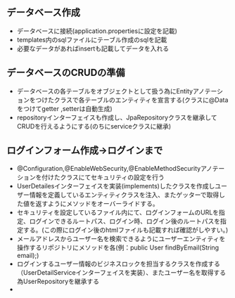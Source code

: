 ## データベース作成
- データベースに接続(application.propertiesに設定を記載)
- templates内のsqlファイルにテーブル作成のsqlを記載
- 必要なデータがあればinsertも記載してデータを入れる

## データベースのCRUDの準備
- データベースの各テーブルをオブジェクトとして扱う為にEntityアノテーションをつけたクラスで各テーブルのエンティティを宣言する(クラスに@Dataをつけてgetter ,setterは自動生成)
- repositoryインターフェイスも作成し、JpaRepositoryクラスを継承してCRUDを行えるようにする(のちにserviceクラスに継承)

## ログインフォーム作成→ログインまで
- @Configuration,@EnableWebSecurity,@EnableMethodSecurityアノテーションを付けたクラスにてセキュリティの設定を行う
- UserDetailesインターフェイスを実装(implements)したクラスを作成しユーザー情報を定義しているエンティティクラスを注入、またゲッターで取得した値を返すようにメソッドをオーバーライドする。
- セキュリティを設定しているファイル内にて、ログインフォームのURLを指定、ログインできるルートパス、ログイン時、ログイン後のルートパスを指定する。(この際にログイン後のhtmlファイルも記載すれば確認がしやすい。)
- メールアドレスからユーザー名を検索できるようにユーザーエンティティを操作するリポジトリにメソッドを各(例：public User findByEmail(String email);)
- ログインするユーザー情報のビジネスロックを担当するクラスを作成する（UserDetailServiceインターフェイスを実装）、またユーザー名を取得する為UserRepositoryを継承する
- 